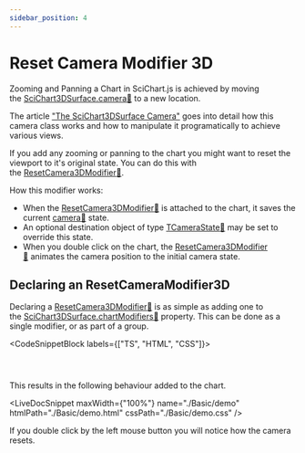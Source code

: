```yaml
---
sidebar_position: 4
---
```


# Reset Camera Modifier 3D

Zooming and Panning a Chart in SciChart.js is achieved by moving the [SciChart3DSurface.camera:blue_book:](https://www.scichart.com/documentation/js/current/typedoc/classes/scichart3dsurface.html#camera) to a new location.

The article ["The SciChart3DSurface Camera"](/3d-charts/scichart-3d-basics/scichart-surface-camera/index.md) goes into detail how this camera class works and how to manipulate it programatically to achieve various views.

If you add any zooming or panning to the chart you might want to reset the viewport to it's original state. You can do this with the [ResetCamera3DModifier:blue_book:](https://www.scichart.com/documentation/js/current/typedoc/classes/resetcamera3dmodifier.html).

How this modifier works:

*   When the [ResetCamera3DModifier:blue_book:](https://www.scichart.com/documentation/js/current/typedoc/classes/resetcamera3dmodifier.html) is attached to the chart, it saves the current [camera:blue_book:](https://www.scichart.com/documentation/js/current/typedoc/classes/scichart3dsurface.html#camera) state.
*   An optional destination object of type [TCameraState:blue_book:](https://www.scichart.com/documentation/js/current/typedoc/index.html#tcamerastate) may be set to override this state.
*   When you double click on the chart, the [ResetCamera3DModifier:blue_book:](https://www.scichart.com/documentation/js/current/typedoc/classes/resetcamera3dmodifier.html) animates the camera position to the initial camera state.

Declaring an ResetCameraModifier3D
----------------------------------

Declaring a [ResetCamera3DModifier:blue_book:](https://www.scichart.com/documentation/js/current/typedoc/classes/resetcamera3dmodifier.html) is as simple as adding one to the [SciChart3DSurface.chartModifiers:blue_book:](https://www.scichart.com/documentation/js/current/typedoc/classes/orbitmodifier3d.html) property. This can be done as a single modifier, or as part of a group.

<CodeSnippetBlock labels={["TS", "HTML", "CSS"]}>
```ts {} showLineNumbers file=./Basic/demo.ts start=region_A_start end=region_A_end
```
```html showLineNumbers file=./Basic/demo.html
```
```css showLineNumbers file=./Basic/demo.css
```
</CodeSnippetBlock>

This results in the following behaviour added to the chart.

<LiveDocSnippet maxWidth={"100%"} name="./Basic/demo" htmlPath="./Basic/demo.html" cssPath="./Basic/demo.css" />

If you double click by the left mouse button you will notice how the camera resets.